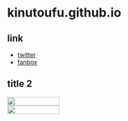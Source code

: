 # kinutoufu.github.io

## link
- [twitter](https://twitter.com/toufu0128)
- [fanbox](https://t.co/OVhiYWJ0Va)

## title 2

<div style="display: flex; flex-direction: column;">
  <img src="https://pbs.twimg.com/media/F5sEfcoa4AAj2Q1?format=jpg&name=large" width="49%" style= "margin: 0;" />
  <img src="https://pbs.twimg.com/media/FCsHrk4XIAYSKGh?format=png&name=900x900" width="49%;" style= "margin: 0;" />
</div>
